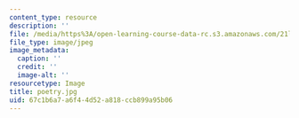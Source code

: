 ```yaml
---
content_type: resource
description: ''
file: /media/https%3A/open-learning-course-data-rc.s3.amazonaws.com/21l-704-studies-in-poetry-from-the-sonneteers-to-the-metaphysicals-spring-2006/67c1b6a7a6f44d52a818ccb899a95b06_poetry.jpg
file_type: image/jpeg
image_metadata:
  caption: ''
  credit: ''
  image-alt: ''
resourcetype: Image
title: poetry.jpg
uid: 67c1b6a7-a6f4-4d52-a818-ccb899a95b06
---
```

